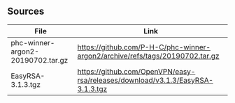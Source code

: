 ## Sources

| File                              | Link                                                                           |
| --------------------------------- | ------------------------------------------------------------------------------ |
| phc-winner-argon2-20190702.tar.gz | https://github.com/P-H-C/phc-winner-argon2/archive/refs/tags/20190702.tar.gz   |
| EasyRSA-3.1.3.tgz                 | https://github.com/OpenVPN/easy-rsa/releases/download/v3.1.3/EasyRSA-3.1.3.tgz |
